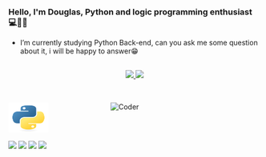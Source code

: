 ### Hello, I'm Douglas, Python and logic programming enthusiast 💻👨‍💻

-  I’m currently studying Python Back-end, can you ask me some question about it, i will be happy to answer😁
##

<div align="center"> 
  <a href="https://beacons.ai/DouglasCastroSousa">
  <img height="160em" src="https://github-readme-stats.vercel.app/api?username=DouglasCastroSousa&show_icons=true&theme=github_dark&include_all_commits=true&count_private=false">
  <img height="160em" src="https://github-readme-stats.vercel.app/api/top-langs/?username=DouglasCastroSousa&layout=compact&langs_count=16&theme=github_dark">
</div>

##
    
<div style="display: inline_block"><br>
  <img align="center" alt="Rafa-Python" height="60" width="80" src="https://raw.githubusercontent.com/devicons/devicon/master/icons/python/python-original.svg">
  <img align="right" alt="Coder" height="180" width="300" src="https://gifs.eco.br/wp-content/uploads/2022/11/gifs-de-programador-17.gif">
</div>
  <br>

<div>
  <a href="https://www.instagram.com/douglas_castro1087" target="_blank"><img src="https://img.shields.io/badge/-Instagram-%23E4405F?style=for-the-badge&logo=instagram&logoColor=white" target="_blank"></a>
  <a href = "mailto:contatorafaballerini@gmail.com"><img src="https://img.shields.io/badge/-Gmail-%23333?style=for-the-badge&logo=gmail&logoColor=white" target="_blank"></a>
  <a href="https://www.linkedin.com/in/douglas-de-castro-sousa-89b2a9214" target="_blank"><img src="https://img.shields.io/badge/-LinkedIn-%230077B5?style=for-the-badge&logo=linkedin&logoColor=white" target="_blank"></a> 
  <a href="https://leetcode.com/DouglasCastro01/" target="_blank"><img src="https://img.shields.io/badge/-LeetCode-FFA116?style=for-the-badge&logo=LeetCode&logoColor=black"></a>
</div>
